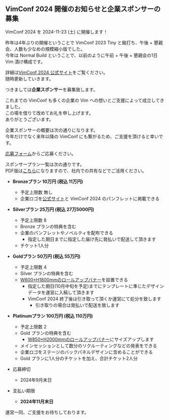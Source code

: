 ## VimConf 2024 開催のお知らせと企業スポンサーの募集

VimConf 2024 を 2024-11-23 (土) に開催します！  

昨年は4年ぶりの開催ということで VimConf 2023 Tiny と銘打ち、午後 + 懇親会、人数も少なめの規模縮小版でした。  
今年は Normal Build ということで、以前のように午前 + 午後 + 懇親会の1日 Vim 漬け構成です。

詳細は[VimConf 2024 公式サイト](https://vimconf.org/2024/)をご覧ください。  
随時更新していきます。

つきましては**企業スポンサー**を募集致します。

これまでの VimConf も多くの企業の Vim への想いとご支援によって成立してきました。  
この場を借りて改めてお礼を申し上げます。  
ありがとうございます。

企業スポンサーの概要は次の通りになります。  
今年だけでなく来年以降の VimConf にも繋がるため、ご支援を頂けると幸いです。

[応募フォーム](https://forms.gle/JDENZyuTZELiAtCQA)からご応募ください。

スポンサープラン一覧は次の通りです。  
PDF版は[こちら](https://drive.google.com/file/d/1sCul0o4HElaC3EgmF19j89ZcEijIzGuJ/view?usp=sharing)になりますので、社内での共有などでご活用ください。

- **Bronzeプラン 10万円 (税込 11万円)**
  - 予定上限数 無し
  - 企業ロゴを[公式サイト](https://vimconf.org/2024/)と VimConf 2024 のパンフレットに掲載できる 
- **Silverプラン 25万円 (税込 27万5000円)**
  - 予定上限数 8
  - Bronze プランの特典を含む
  - 企業のパンフレットやノベルティを配布できる
    - 指定した期日までに指定した届け先に発払いで配送して頂きます
  - チケット1人分
- **Goldプラン 50万円 (税込 55万円)**
  - 予定上限数 4
  - Silver プランの特典を含む
  - [W600×H1800mmのロールアップバナー](https://obanprint110.com/category/fireproofrollup_W600.html)を設置できる
    - 指定した期日(10月中旬を予定)までにテンプレートに準じたデザインデータを運営に入稿して頂きます
    - VimConf 2024 終了後は引き取って頂くか運営にて処分を致します
      - 引き取りの場合は発払いで配送を致します
- **Platinumプラン 100万円 (税込 110万円)**
  - 予定上限数 2
  - Gold プランの特典を含む
    - [W850×H2000mmのロールアップバナー](https://obanprint110.com/category/fireproofrollup.html)にサイズアップします
  - メインセッションとして数分のリクルーティングなどの発表をできる
  - 企業ロゴをステージのバックパネルデザインに含めることができる
  - Gold プランに1人分のチケットを加え、合計チケット2人分

- 応募締切
  - 2024年9月末日
- 支払い期限
  - **2024年11月末日**

運営一同、ご支援をお待ちしております。

